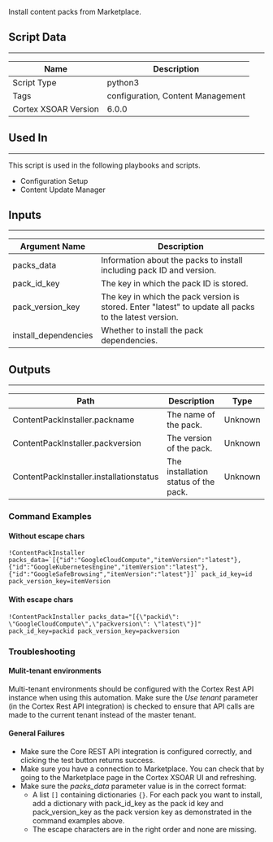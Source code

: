 Install content packs from Marketplace.

## Script Data

---

| **Name** | **Description** |
| --- | --- |
| Script Type | python3 |
| Tags | configuration, Content Management |
| Cortex XSOAR Version | 6.0.0 |

## Used In

---
This script is used in the following playbooks and scripts.

* Configuration Setup
* Content Update Manager

## Inputs

---

| **Argument Name** | **Description** |
| --- | --- |
| packs_data | Information about the packs to install including pack ID and version. |
| pack_id_key | The key in which the pack ID is stored. |
| pack_version_key | The key in which the pack version is stored. Enter "latest" to update all packs to the latest version. |
| install_dependencies | Whether to install the pack dependencies. |

## Outputs

---

| **Path** | **Description** | **Type** |
| --- | --- | --- |
| ContentPackInstaller.packname | The name of the pack. | Unknown |
| ContentPackInstaller.packversion | The version of the pack. | Unknown |
| ContentPackInstaller.installationstatus | The installation status of the pack. | Unknown |

### Command Examples

#### Without escape chars

``!ContentPackInstaller packs_data=`[{"id":"GoogleCloudCompute","itemVersion":"latest"},{"id":"GoogleKubernetesEngine","itemVersion":"latest"},{"id":"GoogleSafeBrowsing","itemVersion":"latest"}]` pack_id_key=id pack_version_key=itemVersion``

#### With escape chars

`!ContentPackInstaller packs_data="[{\"packid\": \"GoogleCloudCompute\",\"packversion\": \"latest\"}]" pack_id_key=packid pack_version_key=packversion`

### Troubleshooting

#### Mulit-tenant environments

Multi-tenant environments should be configured with the Cortex Rest API instance when using this
automation. Make sure the *Use tenant* parameter (in the Cortex Rest API integration) is checked
to ensure that API calls are made to the current tenant instead of the master tenant.

#### General Failures

* Make sure the Core REST API integration is configured correctly, and clicking the test button returns success.
* Make sure you have a connection to Marketplace. You can check that by going to the Marketplace page in the Cortex XSOAR UI and refreshing.
* Make sure the *packs_data* parameter value is in the correct format:
  * A list `[]` containing dictionaries `{}`. For each pack you want to install, add a dictionary with pack_id_key as the pack id key and pack_version_key as the pack version key as demonstrated in the command examples above.
  * The escape characters are in the right order and none are missing.
